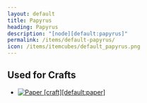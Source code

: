 ```yaml
---
layout: default
title: Papyrus
heading: Papyrus
description: "[node][default:papyrus]"
permalink: /items/default-papyrus/
icon: /items/itemcubes/default_papyrus.png
---
```



## Used for Crafts

<ul class="list-items clearfix">
    <li><a href="{{site.baseurl}}/items/default-paper/"><img src="{{site.baseurl}}/assets/img/items/textures/default_paper.png" data-toggle="tooltip" title="Paper [craft][default:paper]"></a></li>
</ul>
